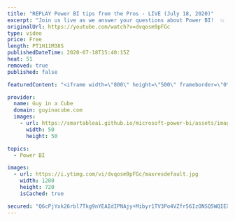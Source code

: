 ```yaml
---
title: "REPLAY Power BI tips from the Pros - LIVE (July 18, 2020)"
excerpt: "Join us live as we answer your questions about Power BI!  💥 30 minutes: Open Q&A (Public) 💥 Then... Members Only Chat (Public can watch & Super Chat for Questions)  📢 RULES FOR Q&A: 📢  👉 Put a \"Q:\" in front of your comment to help us identify questions! 👉 Super chats take priority 👉 Do NOT re-post"
originalUrl: https://youtube.com/watch?v=dvqosm9pFGc
type: video
price: Free
length: PT1H11M38S
publishedDateTime: 2020-07-18T15:40:15Z
heat: 51
removed: true
published: false

featuredContent: "<iframe width=\"800\" height=\"500\" frameborder=\"0\" src=\"https://www.youtube.com/embed/dvqosm9pFGc\" allow=\"accelerometer; autoplay; encrypted-media; gyroscope; picture-in-picture\" allowfullscreen></iframe>"

provider:
  name: Guy in a Cube
  domain: guyinacube.com
  images:
    - url: https://smartableai.github.io/microsoft-power-bi/assets/images/organizations/guyinacube.com-50x50.jpg
      width: 50
      height: 50

topics:
  - Power BI

images:
  - url: https://i.ytimg.com/vi/dvqosm9pFGc/maxresdefault.jpg
    width: 1280
    height: 720
    isCached: true

secured: "Q6cPjYxk26rbl7Tkg9nYEAIdIPNAjy+Mibyr1TV3Po4VZfr56IzONSQ5WQIEXdJ4mIAFbpDb8FPw5NOfkGvYglsTsu3h8hh0S4iHmOBnn4T9OYYIZfzSicGX5TjRCWbQkYegrh0zY59bZs2ts41B0reGgKDZOigIp3KEgCd49RjVFIOH0858Q5yxiX8Is5XvVJz0b5aJlrN3QASPKxY/7pt9SgDKWSbrF8Hjuej1yE/BOaa/8vH/+WUF8ovD4OPxKU8Dk/GeFA+Yf/bDYcuhU49KGe1ijNUnIXrtfTEActkUY68PpTfWZSgST6Y5MY35efGlwllUO16BFRlIxdR7F2IAO3NzjlEgpUbwjNJwbyWvGA0U00cseL5EsWm5qiKxDo4wrKbmfECG4yg+8g3O9SoK0Au8ASDv+8WpamXns1w=;fuG1nrqdt6CdkgAfIZFI4w=="
---
```


